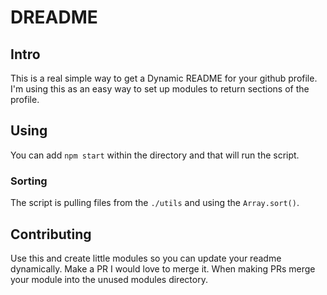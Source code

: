 # DREADME

## Intro

This is a real simple way to get a Dynamic README for your github profile. I'm
using this as an easy way to set up modules to return sections of the profile.

## Using

You can add `npm start` within the directory and that will run the script.

### Sorting

The script is pulling files from the `./utils` and using the `Array.sort()`.

## Contributing

Use this and create little modules so you can update your readme dynamically.
Make a PR I would love to merge it. When making PRs merge your module into the
unused modules directory.
